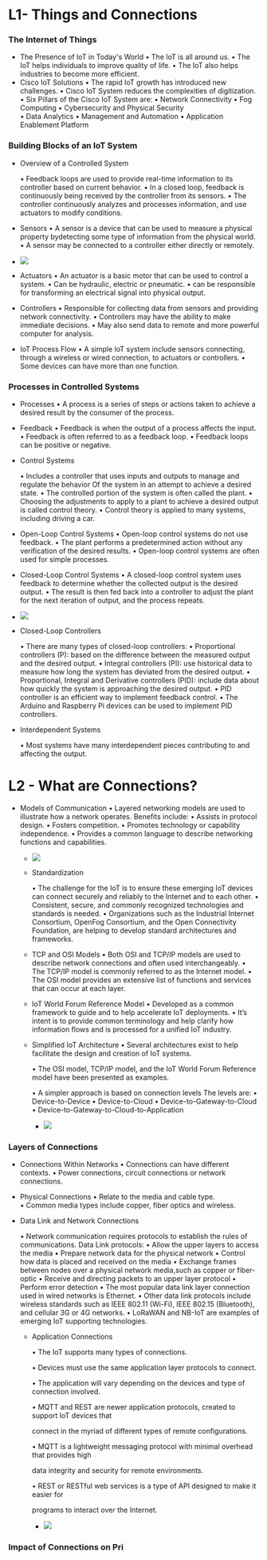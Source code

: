 # L1- Things and Connections

### The Internet of Things
- The Presence of IoT in Today's World
	• The IoT is all around us.
	• The IoT helps individuals to improve quality of life.
	• The IoT also helps industries to become more efficient.
- Cisco IoT Solutions
	• The rapid IoT growth has introduced new challenges.
	• Cisco IoT System reduces the complexities of digitization.
	• Six Pillars of the Cisco IoT System are:
		• Network Connectivity
		• Fog Computing
		• Cybersecurity and Physical Security		
		• Data Analytics
		• Management and Automation
		• Application Enablement Platform

### Building Blocks of an IoT System
 - Overview of a Controlled System

	• Feedback loops are used to provide real-time information to its controller based on current behavior.
	• In a closed loop, feedback is continuously being received by the controller from its sensors.
	• The controller continuously analyzes and processes information, and use actuators to modify conditions.

 - Sensors
	• A sensor is a device that can be used to measure a physical property bydetecting some type of information from the physical world.
	• A sensor may be connected to a controller either directly or remotely.
- ![](../images/Pasted%20image%2020250709101214.png)

- Actuators
	• An actuator is a basic motor that can be used to control a system.
	• Can be hydraulic, electric or pneumatic.
	• can be responsible for transforming an electrical signal into physical output.

- Controllers
	• Responsible for collecting data from sensors and providing network connectivity.
	• Controllers may have the ability to make immediate decisions.
	• May also send data to remote and more powerful computer for analysis.

- IoT Process Flow
	• A simple IoT system include sensors connecting, through a wireless or wired connection, to actuators or controllers.
	• Some devices can have more than one function.

### Processes in Controlled Systems
- Processes
	• A process is a series of steps or actions taken to  achieve a desired result by the consumer of the process.

- Feedback
	• Feedback is when the output of a process affects the input.
	• Feedback is often referred to as a feedback loop.
	• Feedback loops can be positive or negative.

- Control Systems

	• Includes a controller that uses inputs and outputs to manage and regulate the behavior Of the system in an attempt to achieve a desired state.
	• The controlled portion of the system is often called the plant.
	• Choosing the adjustments to apply to a plant to achieve a desired output is called control theory.
	• Control theory is applied to many systems, including driving a car.

- Open-Loop Control Systems
	• Open-loop control systems do not use feedback.
	• The plant performs a predetermined action without any verification of the desired results.
	• Open-loop control systems are often used for simple processes.
	
-  Closed-Loop Control Systems
	• A closed-loop control system uses feedback to determine whether the collected output is the desired output.
	• The result is then fed back into a controller to adjust the plant for the next iteration of output, and the process repeats.
- ![](../images/Pasted%20image%2020250709101524.png)
- Closed-Loop Controllers

	• There are many types of closed-loop controllers:
		• Proportional controllers (P): based on the difference between the measured output and the desired output.
		• Integral controllers (PI): use historical data to measure how long the system has deviated from the desired output.
		• Proportional, Integral and Derivative controllers (PID): include data about how quickly the system is approaching the desired output.
		• PID controller is an efficient way to implement feedback control.
		• The Arduino and Raspberry Pi devices can be used to
		implement PID controllers.

- Interdependent Systems

	• Most systems have many interdependent pieces contributing to and affecting the output.

# L2 - What are Connections?
-  Models of Communication
	• Layered networking models are used to illustrate how a network operates. Benefits include:
		• Assists in protocol design.
		• Fosters competition.
		• Promotes technology or capability independence.
		• Provides a common language to describe networking
		functions and capabilities.
	- ![](../images/Pasted%20image%2020250709102157.png)
	- Standardization

		• The challenge for the IoT is to ensure these emerging IoT devices can connect securely and reliably to the Internet and to each other.
		• Consistent, secure, and commonly recognized technologies and standards is needed.
		• Organizations such as the Industrial Internet Consortium, OpenFog Consortium, and the Open Connectivity Foundation, are helping to develop standard architectures and frameworks.
	- TCP and OSI Models
		• Both OSI and TCP/IP models are used to describe network connections and often used interchangeably.
		• The TCP/IP model is commonly referred to as the Internet model.
		• The OSI model provides an extensive list of functions and services that can occur at each layer.

	 - IoT World Forum Reference Model
		• Developed as a common framework to guide and to help accelerate IoT deployments.
		• It’s intent is to provide common terminology and help
		 clarify how information flows and is processed for a unified IoT industry.
		 
	- Simplified IoT Architecture
		• Several architectures exist to help facilitate the design and creation of IoT systems.
		
		• The OSI model, TCP/IP model, and the IoT World
		 Forum Reference model have been presented as examples.
		
		• A simpler approach is based on connection levels
		The levels are:
			• Device-to-Device
			• Device-to-Cloud
			• Device-to-Gateway-to-Cloud
			• Device-to-Gateway-to-Cloud-to-Application
		- ![](../images/Pasted%20image%2020250709102550.png)

### Layers of Connections
- Connections Within Networks
		• Connections can have different contexts.
		• Power connections, circuit connections or network connections.

- Physical Connections
		• Relate to the media and cable type.		
		• Common media types include copper,
		fiber optics and wireless.

- Data Link and Network Connections

	• Network communication requires protocols to establish the rules of communications. Data Link protocols:
		• Allow the upper layers to access the media
		• Prepare network data for the physical network
		• Control how data is placed and received on the media
		• Exchange frames between nodes over a physical network media,such as copper or fiber-optic
		• Receive and directing packets to an upper layer protocol
		• Perform error detection
	• The most popular data link layer connection used in wired networks is Ethernet.
	• Other data link protocols include wireless standards such as IEEE 802.11 (Wi-Fi), IEEE 802.15 (Bluetooth), and cellular 3G or 4G networks.
	• LoRaWAN and NB-IoT are examples of emerging IoT supporting	technologies.

	- Application Connections

		• The IoT supports many types of connections.
		
		• Devices must use the same application layer protocols to connect.
		
		• The application will vary depending on the devices and type of connection involved.
		
		• MQTT and REST are newer application protocols, created to support IoT devices that
		
		connect in the myriad of different types of remote configurations.
		
		• MQTT is a lightweight messaging protocol with minimal overhead that provides high
		
		data integrity and security for remote environments.
		
		• REST or RESTful web services is a type of API designed to make it easier for
		
		programs to interact over the Internet.
		- ![](../images/Pasted%20image%2020250709102900.png)
### Impact of Connections on Pri